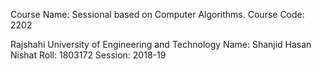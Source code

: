 Course Name: Sessional based on Computer Algorithms.
Course Code: 2202

Rajshahi University of Engineering and Technology
Name: Shanjid Hasan Nishat
Roll: 1803172
Session: 2018-19

